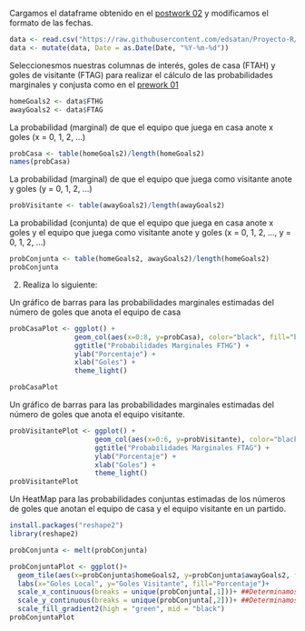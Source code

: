 Cargamos el dataframe obtenido en el [postwork 02](https://github.com/edsatan/Proyecto-R/tree/main/Postwork-02) y modificamos el formato de las fechas.
 ```R
data <- read.csv("https://raw.githubusercontent.com/edsatan/Proyecto-R/main/Postwork-02/dataPostwork2.csv")
data <- mutate(data, Date = as.Date(Date, "%Y-%m-%d"))
```

Seleccionesmos nuestras columnas de interés, goles de casa (FTAH) y goles de visitante (FTAG) para realizar el cálculo de las probabilidades marginales y conjusta como en el [prework 01](https://github.com/edsatan/Proyecto-R/tree/main/Postwork-01)

```R
homeGoals2 <- data$FTHG
awayGoals2 <- data$FTAG
```

La probabilidad (marginal) de que el equipo que juega en casa anote x goles (x = 0, 1, 2, ...)

```R
probCasa <- table(homeGoals2)/length(homeGoals2)
names(probCasa)
```

La probabilidad (marginal) de que el equipo que juega como visitante anote y goles (y = 0, 1, 2, ...)

```R
probVisitante <- table(awayGoals2)/length(awayGoals2)
```

La probabilidad (conjunta) de que el equipo que juega en casa anote x goles y el equipo que juega como visitante anote y goles (x = 0, 1, 2, ..., y = 0, 1, 2, ...)

```R
probConjunta <- table(homeGoals2, awayGoals2)/length(homeGoals2)
probConjunta
```

2. Realiza lo siguiente:

Un gráfico de barras para las probabilidades marginales estimadas del número de goles que anota el equipo de casa

```R
probCasaPlot <- ggplot() + 
                geom_col(aes(x=0:8, y=probCasa), color="black", fill="blue")+
                ggtitle("Probabilidades Marginales FTHG") +
                ylab("Porcentaje") +
                xlab("Goles") + 
                theme_light()

probCasaPlot
```

Un gráfico de barras para las probabilidades marginales estimadas del número de goles que anota el equipo visitante.

```R
probVisitantePlot <- ggplot() + 
                     geom_col(aes(x=0:6, y=probVisitante), color="black", fill="green")+
                     ggtitle("Probabilidades Marginales FTAG") +
                     ylab("Porcentaje") +
                     xlab("Goles") + 
                     theme_light()
probVisitantePlot
```

Un HeatMap para las probabilidades conjuntas estimadas de los números de goles que anotan el equipo de casa y el equipo visitante en un partido.

```R
install.packages("reshape2")
library(reshape2)

probConjunta <- melt(probConjunta)

probConjuntaPlot <- ggplot()+
  geom_tile(aes(x=probConjunta$homeGoals2, y=probConjunta$awayGoals2, fill=probConjunta$value))+ 
  labs(x="Goles Local", y="Goles Visitante", fill="Porcentaje")+
  scale_x_continuous(breaks = unique(probConjunta[,1]))+ ##Determinamos los valores unicos para X
  scale_y_continuous(breaks = unique(probConjunta[,2]))+ ##Determinamos los valores unicos para y
  scale_fill_gradient2(high = "green", mid = "black")
probConjuntaPlot
```
